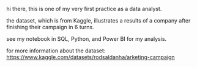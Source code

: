 hi there, this is one of my very first practice as a data analyst.

the dataset, which is from Kaggle, illustrates a results of a company after finishing their campaign in 6 turns.

see my notebook in SQL, Python, and Power BI for my analysis. 

for more information about the dataset: https://www.kaggle.com/datasets/rodsaldanha/arketing-campaign

